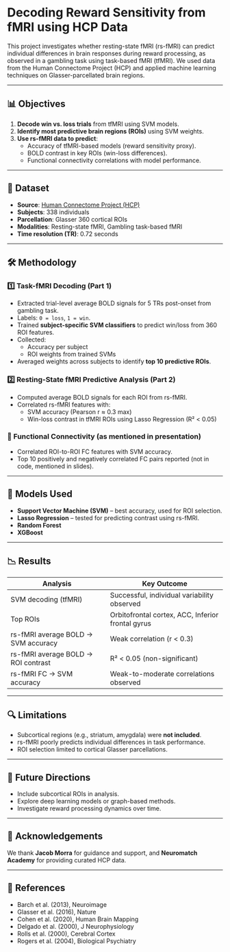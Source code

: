 
# Decoding Reward Sensitivity from fMRI using HCP Data

This project investigates whether resting-state fMRI (rs-fMRI) can predict individual differences in brain responses during reward processing, as observed in a gambling task using task-based fMRI (tfMRI). We used data from the Human Connectome Project (HCP) and applied machine learning techniques on Glasser-parcellated brain regions.

---

## 📊 Objectives

1. **Decode win vs. loss trials** from tfMRI using SVM models.
2. **Identify most predictive brain regions (ROIs)** using SVM weights.
3. **Use rs-fMRI data to predict**:
   - Accuracy of tfMRI-based models (reward sensitivity proxy).
   - BOLD contrast in key ROIs (win-loss differences).
   - Functional connectivity correlations with model performance.

---

## 🧠 Dataset

- **Source**: [Human Connectome Project (HCP)](https://www.humanconnectome.org/)
- **Subjects**: 338 individuals
- **Parcellation**: Glasser 360 cortical ROIs
- **Modalities**: Resting-state fMRI, Gambling task-based fMRI
- **Time resolution (TR)**: 0.72 seconds

---

## 🛠️ Methodology

### 1️⃣ Task-fMRI Decoding (Part 1)
- Extracted trial-level average BOLD signals for 5 TRs post-onset from gambling task.
- Labels: `0 = loss`, `1 = win`.
- Trained **subject-specific SVM classifiers** to predict win/loss from 360 ROI features.
- Collected:
  - Accuracy per subject
  - ROI weights from trained SVMs
- Averaged weights across subjects to identify **top 10 predictive ROIs**.

### 2️⃣ Resting-State fMRI Predictive Analysis (Part 2)
- Computed average BOLD signals for each ROI from rs-fMRI.
- Correlated rs-fMRI features with:
  - SVM accuracy (Pearson r ≈ 0.3 max)
  - Win-loss contrast in tfMRI ROIs using Lasso Regression (R² < 0.05)

### 🔬 Functional Connectivity (as mentioned in presentation)
- Correlated ROI-to-ROI FC features with SVM accuracy.
- Top 10 positively and negatively correlated FC pairs reported (not in code, mentioned in slides).

---

## 🧪 Models Used

- **Support Vector Machine (SVM)** – best accuracy, used for ROI selection.
- **Lasso Regression** – tested for predicting contrast using rs-fMRI.
- **Random Forest**
- **XGBoost**

---

## 📉 Results

| Analysis | Key Outcome |
|----------|-------------|
| SVM decoding (tfMRI) | Successful, individual variability observed |
| Top ROIs | Orbitofrontal cortex, ACC, Inferior frontal gyrus |
| rs-fMRI average BOLD → SVM accuracy | Weak correlation (r < 0.3) |
| rs-fMRI average BOLD → ROI contrast | R² < 0.05 (non-significant) |
| rs-fMRI FC → SVM accuracy | Weak-to-moderate correlations observed |

---

## 🔍 Limitations

- Subcortical regions (e.g., striatum, amygdala) were **not included**.
- rs-fMRI poorly predicts individual differences in task performance.
- ROI selection limited to cortical Glasser parcellations.

---

## 📌 Future Directions

- Include subcortical ROIs in analysis.
- Explore deep learning models or graph-based methods.
- Investigate reward processing dynamics over time.

---

## 🙏 Acknowledgements

We thank **Jacob Morra** for guidance and support, and **Neuromatch Academy** for providing curated HCP data.

---

## 📎 References

- Barch et al. (2013), Neuroimage
- Glasser et al. (2016), Nature
- Cohen et al. (2020), Human Brain Mapping
- Delgado et al. (2000), J Neurophysiology
- Rolls et al. (2000), Cerebral Cortex
- Rogers et al. (2004), Biological Psychiatry
